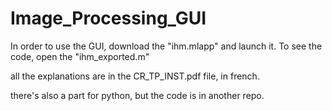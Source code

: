 # Image_Processing_GUI
In order to use the GUI, download the "ihm.mlapp" and launch it.
To see the code, open the "ihm_exported.m"

all the explanations are in the CR_TP_INST.pdf file, in french.

there's also a part for python, but the code is in another repo.
